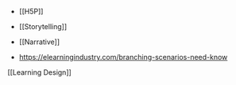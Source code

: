 - [[H5P]]
- [[Storytelling]]
- [[Narrative]]

- https://elearningindustry.com/branching-scenarios-need-know

[[Learning Design]]
